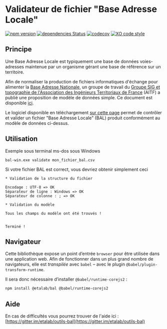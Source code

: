 # Validateur de fichier "Base Adresse Locale"

[![npm version](https://badgen.net/npm/v/@etalab/bal)](https://www.npmjs.com/package/@etalab/bal)
[![dependencies Status](https://david-dm.org/etalab/bal/status.svg)](https://david-dm.org/etalab/bal)
[![codecov](https://badgen.net/codecov/c/github/etalab/bal)](https://codecov.io/gh/etalab/bal)
[![XO code style](https://badgen.net/badge/code%20style/XO/cyan)](https://github.com/xojs/xo)

## Principe

Une Base Adresse Locale est typiquement une base de données voies-adresses maintenue par un organisme gérant une base de référence sur un territoire.

Afin de normaliser la production de fichiers informatiques d'échange pour alimenter la [Base Adresse Nationale](https://adresse.data.gouv.fr/), un groupe de travail du [Groupe SIG et topographie de l'Association des Ingénieurs Territoriaux de France](http://aitf.fr/groupe-travail/sig-topographie) (AITF) a publié une proposition de modèle de données simple.
Ce document est disponible [ici](assets/AITF-SIG-Topo-Adresse--Fichier-echange-modele-simple-v1.1.pdf).

Le logiciel disponible en téléchargement [sur cette page](https://github.com/etalab/bal/releases) permet de contrôler et valider un fichier "Base Adresse Locale" (BAL) produit conformément au modèle de données ci-dessus.


## Utilisation

Exemple sous terminal ms-dos sous Windows

```
bal-win.exe validate mon_fichier_bal.csv
```

Si votre fichier BAL est correct, vous devriez obtenir simplement ceci

```
* Validation de la structure du fichier

Encodage : UTF-8 => OK
Séparateur de ligne : Windows => OK
Séparateur de colonne : ; => OK

* Validation du modèle

Tous les champs du modèle ont été trouvés !


Terminé !
```

## Navigateur

Cette bibliothèque expose un point d’entrée `browser` pour être utilisée dans une application web.
Afin de fonctionner dans un plus grand nombre de navigateurs, elle est *transpilée* avec `babel` – avec le plugin `@babel/plugin-transform-runtime`.

Il sera donc nécessaire d’installer `@babel/runtime-corejs2` :

```bash
npm install @etalab/bal @babel/runtime-corejs2
```

## Aide

En cas de difficultés vous pourrez trouver de l'aide ici : [https://gitter.im/etalab/outils-bal](https://gitter.im/etalab/outils-bal)
